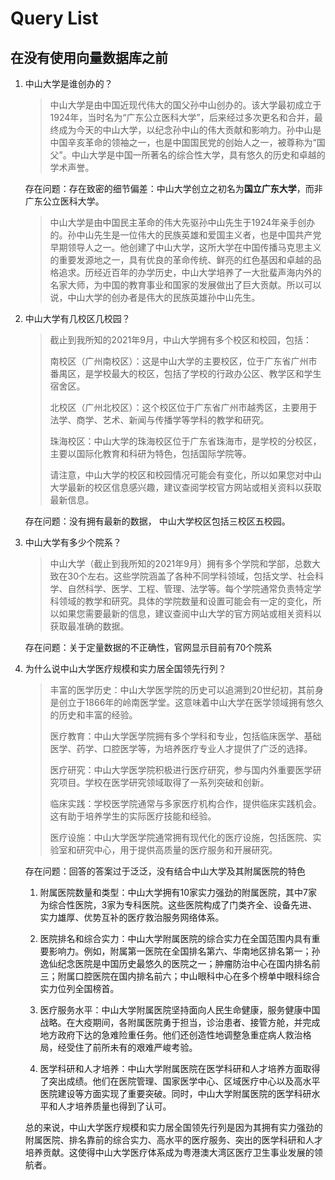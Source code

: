 # Query List

## 在没有使用向量数据库之前

1. 中山大学是谁创办的？
    > 中山大学是由中国近现代伟大的国父孙中山创办的。该大学最初成立于1924年，当时名为“广东公立医科大学”，后来经过多次更名和合并，最终成为今天的中山大学，以纪念孙中山的伟大贡献和影响力。孙中山是中国辛亥革命的领袖之一，也是中国国民党的创始人之一，被尊称为“国父”。中山大学是中国一所著名的综合性大学，具有悠久的历史和卓越的学术声誉。

    存在问题：存在致密的细节偏差：中山大学创立之初名为**国立广东大学**，而非广东公立医科大学。

    > 中山大学是由中国民主革命的伟大先驱孙中山先生于1924年亲手创办的。孙中山先生是一位伟大的民族英雄和爱国主义者，也是中国共产党早期领导人之一。他创建了中山大学，这所大学在中国传播马克思主义的重要发源地之一，具有优良的革命传统、鲜亮的红色基因和卓越的品格追求。历经近百年的办学历史，中山大学培养了一大批蜚声海内外的名家大师，为中国的教育事业和国家的发展做出了巨大贡献。所以可以说，中山大学的创办者是伟大的民族英雄孙中山先生。
2. 中山大学有几校区几校园？
    > 截止到我所知的2021年9月，中山大学拥有多个校区和校园，包括：
    >
    > 南校区（广州南校区）：这是中山大学的主要校区，位于广东省广州市番禺区，是学校最大的校区，包括了学校的行政办公区、教学区和学生宿舍区。
    >
    > 北校区（广州北校区）：这个校区位于广东省广州市越秀区，主要用于法学、商学、艺术、新闻与传播学等学科的教学和研究。
    >
    > 珠海校区：中山大学的珠海校区位于广东省珠海市，是学校的分校区，主要以国际化教育和科研为特色，包括国际学院等。
    >
    > 请注意，中山大学的校区和校园情况可能会有变化，所以如果您对中山大学最新的校区信息感兴趣，建议查阅学校官方网站或相关资料以获取最新信息。

    存在问题：没有拥有最新的数据， 中山大学校区包括三校区五校园。
3. 中山大学有多少个院系？
    > 中山大学（截止到我所知的2021年9月）拥有多个学院和学部，总数大致在30个左右。这些学院涵盖了各种不同学科领域，包括文学、社会科学、自然科学、医学、工程、管理、法学等。每个学院通常负责特定学科领域的教学和研究。具体的学院数量和设置可能会有一定的变化，所以如果您需要最新的信息，建议查阅中山大学的官方网站或相关资料以获取最准确的数据。

    存在问题：关于定量数据的不正确性，官网显示目前有70个院系
4. 为什么说中山大学医疗规模和实力居全国领先行列？
    > 丰富的医学历史：中山大学医学院的历史可以追溯到20世纪初，其前身是创立于1866年的岭南医学堂。这意味着中山大学在医学领域拥有悠久的历史和丰富的经验。
    >
    > 医疗教育：中山大学医学院拥有多个学科和专业，包括临床医学、基础医学、药学、口腔医学等，为培养医疗专业人才提供了广泛的选择。
    >
    > 医疗研究：中山大学医学院积极进行医疗研究，参与国内外重要医学研究项目。学校在医学研究领域取得了一系列突破和创新。
    >
    > 临床实践：学校医学院通常与多家医疗机构合作，提供临床实践机会。这有助于培养学生的实际医疗技能和经验。
    >
    > 医疗设施：中山大学医学院通常拥有现代化的医疗设施，包括医院、实验室和研究中心，用于提供高质量的医疗服务和开展研究。

    存在问题：回答的答案过于泛泛，没有结合中山大学及其附属医院的特色

    1. 附属医院数量和类型：中山大学拥有10家实力强劲的附属医院，其中7家为综合性医院，3家为专科医院。这些医院构成了门类齐全、设备先进、实力雄厚、优势互补的医疗救治服务网络体系。

   1. 医院排名和综合实力：中山大学附属医院的综合实力在全国范围内具有重要影响力。例如，附属第一医院在全国排名第六、华南地区排名第一；孙逸仙纪念医院是中国历史最悠久的医院之一；肿瘤防治中心在国内排名前三；附属口腔医院在国内排名前六；中山眼科中心在多个榜单中眼科综合实力位列全国榜首。

   2. 医疗服务水平：中山大学附属医院坚持面向人民生命健康，服务健康中国战略。在大疫期间，各附属医院勇于担当，诊治患者、接管方舱，并完成地方政府下达的急难险重任务。他们还创造性地调整急重症病人救治格局，经受住了前所未有的艰难严峻考验。

   3. 医学科研和人才培养：中山大学附属医院在医学科研和人才培养方面取得了突出成绩。他们在医院管理、国家医学中心、区域医疗中心以及高水平医院建设等方面实现了重要突破。同时，中山大学附属医院的医学科研水平和人才培养质量也得到了认可。

   总的来说，中山大学医疗规模和实力居全国领先行列是因为其拥有实力强劲的附属医院、排名靠前的综合实力、高水平的医疗服务、突出的医学科研和人才培养贡献。这使得中山大学医疗体系成为粤港澳大湾区医疗卫生事业发展的领航者。